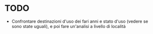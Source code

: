 # TODO

- Confrontare destinazioni d'uso dei fari anni e stato d'uso (vedere se sono state uguali), e poi fare un'analisi a livello di località
